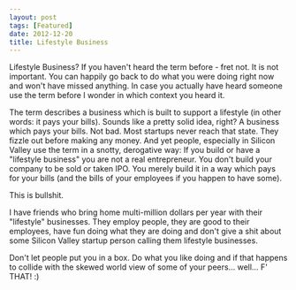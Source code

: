 ```yaml
---
layout: post
tags: [Featured]
date: 2012-12-20
title: Lifestyle Business
---
```

Lifestyle Business? If you haven't heard the term before - fret not. It is not important. You can happily go back to do what you were doing right now and won't have missed anything. In case you actually have heard someone use the term before I wonder in which context you heard it.

The term describes a business which is built to support a lifestyle (in other words: it pays your bills). Sounds like a pretty solid idea, right? A business which pays your bills. Not bad. Most startups never reach that state. They fizzle out before making any money. And yet people, especially in Silicon Valley use the term in a snotty, derogative way: If you build or have a "lifestyle business" you are not a real entrepreneur. You don't build your company to be sold or taken IPO. You merely build it in a way which pays for your bills (and the bills of your employees if you happen to have some).

This is bullshit.

I have friends who bring home multi-million dollars per year with their "lifestyle" businesses. They employ people, they are good to their employees, have fun doing what they are doing and don't give a shit about some Silicon Valley startup person calling them lifestyle businesses.

Don't let people put you in a box. Do what you like doing and if that happens to collide with the skewed world view of some of your peers… well… F' THAT! :)